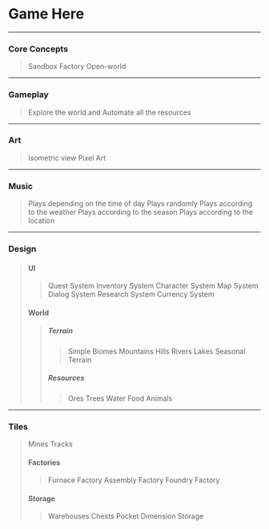 # Game Here
---
    
### Core Concepts
> Sandbox
> Factory
> Open-world

---

### Gameplay
> Explore the world and Automate all the resources

---

### Art
> Isometric view
> Pixel Art

---

### Music
> Plays depending on the time of day
> Plays randomly
> Plays according to the weather
> Plays according to the season
> Plays according to the location

---

### Design
> #### UI
> > Quest System
> > Inventory System
> > Character System
> > Map System
> > Dialog System
> > Research System
> > Currency System
> #### World
> > ##### Terrain
> > > Simple
> > > Biomes
> > > Mountains
> > > Hills
> > > Rivers
> > > Lakes
> > > Seasonal Terrain
> > ##### Resources
> > > Ores
> > > Trees
> > > Water
> > > Food
> > > Animals

---

### Tiles
> Mines
> Tracks
> #### Factories
> > Furnace Factory
> > Assembly Factory
> > Foundry Factory
> #### Storage
> > Warehouses
> > Chests
> > Pocket Dimension Storage

